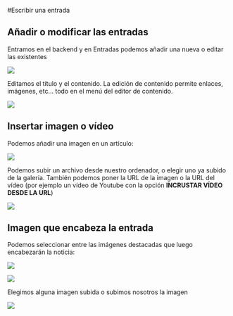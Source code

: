 #Escribir una entrada

## Añadir o modificar las entradas

Entramos en el backend y en Entradas podemos añadir una nueva o editar las existentes



![](https://catedu.github.io/aprendizaje-colaborativo-con-blog/img/entradawp.png)



Editamos el título y el contenido. La edición de contenido permite enlaces, imágenes, etc… todo en el menú del editor de contenido.



![](https://catedu.github.io/aprendizaje-colaborativo-con-blog/img/entradawp3.png)

## Insertar imagen o vídeo

Podemos añadir una imagen en un artículo:



![](https://catedu.github.io/aprendizaje-colaborativo-con-blog/img/imagenWP.png)



Podemos subir un archivo desde nuestro ordenador, o elegir uno ya subido de la galería. También podemos poner la URL de la imagen o la URL del vídeo \(por ejemplo un vídeo de Youtube con la opción **INCRUSTAR VÍDEO DESDE LA URL**\)



![](https://catedu.github.io/aprendizaje-colaborativo-con-blog/img/imagenovideoWP.png)

## Imagen que encabeza la entrada

Podemos seleccionar entre las imágenes destacadas que luego encabezarán la noticia:



![](https://catedu.github.io/aprendizaje-colaborativo-con-blog/img/entrada-imagenes.png)

![](https://catedu.github.io/aprendizaje-colaborativo-con-blog/img/imagendestacada.png)

Elegimos alguna imagen subida o subimos nosotros la imagen

![](https://catedu.github.io/aprendizaje-colaborativo-con-blog/img/entrada-imagenes2.png)

